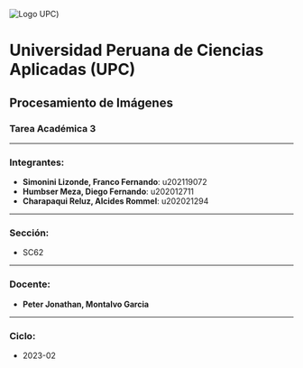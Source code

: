 ![Logo UPC](https://scontent.flim38-1.fna.fbcdn.net/v/t39.30808-6/310110532_588049589778589_8707971245207120822_n.jpg?_nc_cat=102&ccb=1-7&_nc_sid=5f2048&_nc_ohc=DVFJhuyFKLkAX-pT8r0&_nc_ht=scontent.flim38-1.fna&oh=00_AfDnl7g-zMUT1Xq2wI2dr6YtK3mS_o59wIO78UGcXS-Kww&oe=653F8DDB))

# Universidad Peruana de Ciencias Aplicadas (UPC)

## Procesamiento de Imágenes
### Tarea Académica 3

---

### Integrantes:
- **Simonini Lizonde, Franco Fernando**: u202119072
- **Humbser Meza, Diego Fernando**: u202012711
- **Charapaqui Reluz, Alcides Rommel**: u202021294

---

### Sección:
- SC62

---

### Docente:
- **Peter Jonathan, Montalvo Garcia**

---

### Ciclo:
- 2023-02
